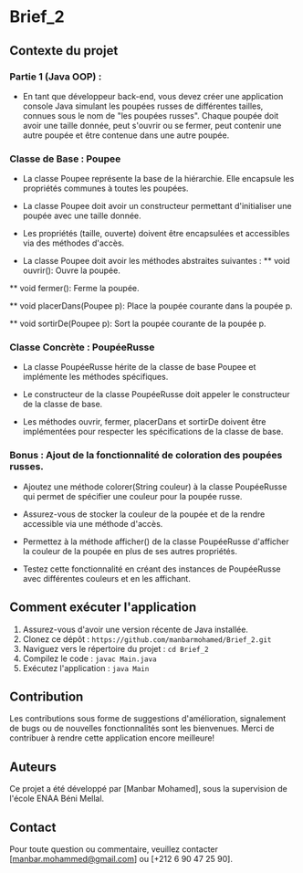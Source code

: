 # Brief_2
## Contexte du projet

### Partie 1 (Java OOP) :
- En tant que développeur back-end, vous devez créer une application console Java simulant les poupées russes de différentes tailles, connues sous le nom de "les poupées russes". Chaque poupée doit avoir une taille donnée, peut s'ouvrir ou se fermer, peut contenir une autre poupée et être contenue dans une autre poupée.

### Classe de Base : Poupee
- La classe Poupee représente la base de la hiérarchie. Elle encapsule les propriétés communes à toutes les poupées.

- La classe Poupee doit avoir un constructeur permettant d'initialiser une poupée avec une taille donnée.

- Les propriétés (taille, ouverte) doivent être encapsulées et accessibles via des méthodes d'accès.

- La classe Poupee doit avoir les méthodes abstraites suivantes :
\*\* void ouvrir(): Ouvre la poupée. 

\*\* void fermer(): Ferme la poupée. 

\*\* void placerDans(Poupee p): Place la poupée courante dans la poupée p. 

\*\* void sortirDe(Poupee p): Sort la poupée courante de la poupée p.
### Classe Concrète : PoupéeRusse
- La classe PoupéeRusse hérite de la classe de base Poupee et implémente les méthodes spécifiques.

- Le constructeur de la classe PoupéeRusse doit appeler le constructeur de la classe de base.

- Les méthodes ouvrir, fermer, placerDans et sortirDe doivent être implémentées pour respecter les spécifications de la classe de base.

### Bonus : Ajout de la fonctionnalité de coloration des poupées russes.

- Ajoutez une méthode colorer(String couleur) à la classe PoupéeRusse qui permet de spécifier une couleur pour la poupée russe.

- Assurez-vous de stocker la couleur de la poupée et de la rendre accessible via une méthode d'accès.

- Permettez à la méthode afficher() de la classe PoupéeRusse d'afficher la couleur de la poupée en plus de ses autres propriétés.

- Testez cette fonctionnalité en créant des instances de PoupéeRusse avec différentes couleurs et en les affichant.

## Comment exécuter l'application

1. Assurez-vous d'avoir une version récente de Java installée.
2. Clonez ce dépôt : `https://github.com/manbarmohamed/Brief_2.git`
3. Naviguez vers le répertoire du projet : `cd Brief_2`
4. Compilez le code : `javac Main.java`
5. Exécutez l'application : `java Main`

## Contribution

Les contributions sous forme de suggestions d'amélioration, signalement de bugs ou de nouvelles fonctionnalités sont les bienvenues. Merci de contribuer à rendre cette application encore meilleure!

## Auteurs
Ce projet a été développé par [Manbar Mohamed], sous la supervision de l'école ENAA Béni Mellal.

## Contact
Pour toute question ou commentaire, veuillez contacter [manbar.mohammed@gmail.com] ou [+212 6 90 47 25 90].

